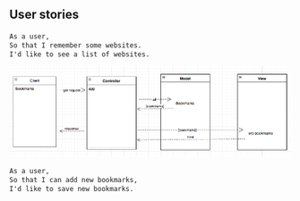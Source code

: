 User stories
----------

```
As a user,
So that I remember some websites.
I'd like to see a list of websites.
```

![First user story](first_story.png?raw=true "First user story")

```
As a user,
So that I can add new bookmarks,
I'd like to save new bookmarks.
```
